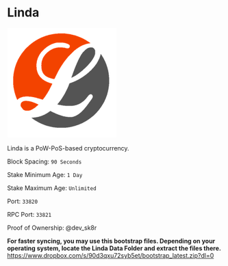# Linda

![Linda](logo.png)

Linda is a PoW-PoS-based cryptocurrency.

Block Spacing: `90 Seconds`

Stake Minimum Age: `1 Day`

Stake Maximum Age: `Unlimited`

Port: `33820`

RPC Port: `33821`

Proof of Ownership: @dev_sk8r

**For faster syncing, you may use this bootstrap files.
Depending on your operating system, locate the Linda Data Folder and extract the files there.**
https://www.dropbox.com/s/90d3qxu72syb5et/bootstrap_latest.zip?dl=0
